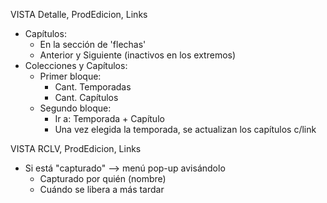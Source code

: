 VISTA Detalle, ProdEdicion, Links
- Capítulos:
	- En la sección de 'flechas'
	- Anterior y Siguiente (inactivos en los extremos)
- Colecciones y Capítulos:
	- Primer bloque:
		- Cant. Temporadas
		- Cant. Capítulos
	- Segundo bloque:
		- Ir a: Temporada + Capítulo
		- Una vez elegida la temporada, se actualizan los capítulos c/link

VISTA RCLV, ProdEdicion, Links
- Si está "capturado" --> menú pop-up avisándolo
	- Capturado por quién (nombre)
	- Cuándo se libera a más tardar
